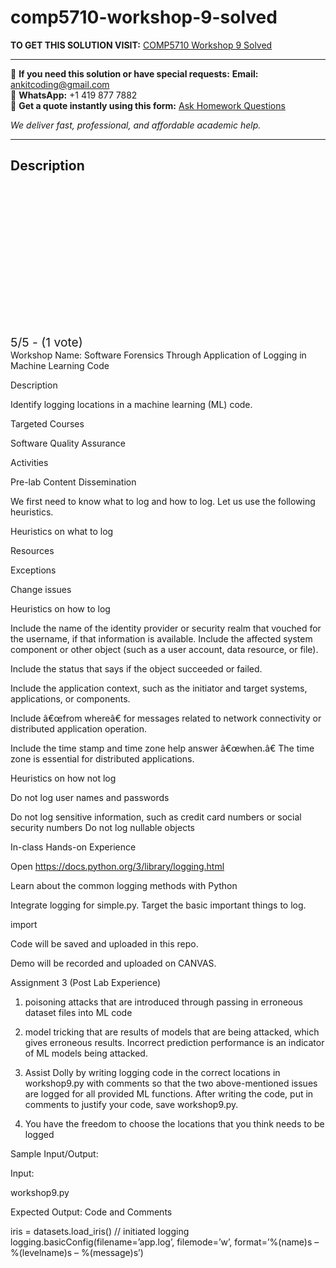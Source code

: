 # comp5710-workshop-9-solved
**TO GET THIS SOLUTION VISIT:** [COMP5710 Workshop 9 Solved](https://www.ankitcodinghub.com/product/comp5710-workshop-9-solved/)


---

📩 **If you need this solution or have special requests:** **Email:** ankitcoding@gmail.com  
📱 **WhatsApp:** +1 419 877 7882  
📄 **Get a quote instantly using this form:** [Ask Homework Questions](https://www.ankitcodinghub.com/services/ask-homework-questions/)

*We deliver fast, professional, and affordable academic help.*

---

<h2>Description</h2>



<div class="kk-star-ratings kksr-auto kksr-align-center kksr-valign-top" data-payload="{&quot;align&quot;:&quot;center&quot;,&quot;id&quot;:&quot;121345&quot;,&quot;slug&quot;:&quot;default&quot;,&quot;valign&quot;:&quot;top&quot;,&quot;ignore&quot;:&quot;&quot;,&quot;reference&quot;:&quot;auto&quot;,&quot;class&quot;:&quot;&quot;,&quot;count&quot;:&quot;1&quot;,&quot;legendonly&quot;:&quot;&quot;,&quot;readonly&quot;:&quot;&quot;,&quot;score&quot;:&quot;5&quot;,&quot;starsonly&quot;:&quot;&quot;,&quot;best&quot;:&quot;5&quot;,&quot;gap&quot;:&quot;4&quot;,&quot;greet&quot;:&quot;Rate this product&quot;,&quot;legend&quot;:&quot;5\/5 - (1 vote)&quot;,&quot;size&quot;:&quot;24&quot;,&quot;title&quot;:&quot;COMP5710  Workshop 9 Solved&quot;,&quot;width&quot;:&quot;138&quot;,&quot;_legend&quot;:&quot;{score}\/{best} - ({count} {votes})&quot;,&quot;font_factor&quot;:&quot;1.25&quot;}">

<div class="kksr-stars">

<div class="kksr-stars-inactive">
            <div class="kksr-star" data-star="1" style="padding-right: 4px">


<div class="kksr-icon" style="width: 24px; height: 24px;"></div>
        </div>
            <div class="kksr-star" data-star="2" style="padding-right: 4px">


<div class="kksr-icon" style="width: 24px; height: 24px;"></div>
        </div>
            <div class="kksr-star" data-star="3" style="padding-right: 4px">


<div class="kksr-icon" style="width: 24px; height: 24px;"></div>
        </div>
            <div class="kksr-star" data-star="4" style="padding-right: 4px">


<div class="kksr-icon" style="width: 24px; height: 24px;"></div>
        </div>
            <div class="kksr-star" data-star="5" style="padding-right: 4px">


<div class="kksr-icon" style="width: 24px; height: 24px;"></div>
        </div>
    </div>

<div class="kksr-stars-active" style="width: 138px;">
            <div class="kksr-star" style="padding-right: 4px">


<div class="kksr-icon" style="width: 24px; height: 24px;"></div>
        </div>
            <div class="kksr-star" style="padding-right: 4px">


<div class="kksr-icon" style="width: 24px; height: 24px;"></div>
        </div>
            <div class="kksr-star" style="padding-right: 4px">


<div class="kksr-icon" style="width: 24px; height: 24px;"></div>
        </div>
            <div class="kksr-star" style="padding-right: 4px">


<div class="kksr-icon" style="width: 24px; height: 24px;"></div>
        </div>
            <div class="kksr-star" style="padding-right: 4px">


<div class="kksr-icon" style="width: 24px; height: 24px;"></div>
        </div>
    </div>
</div>


<div class="kksr-legend" style="font-size: 19.2px;">
            5/5 - (1 vote)    </div>
    </div>
Workshop Name: Software Forensics Through Application of Logging in Machine Learning Code

Description

Identify logging locations in a machine learning (ML) code.

Targeted Courses

Software Quality Assurance

Activities

Pre-lab Content Dissemination

We first need to know what to log and how to log. Let us use the following heuristics.

Heuristics on what to log

Resources

Exceptions

Change issues

Heuristics on how to log

Include the name of the identity provider or security realm that vouched for the username, if that information is available. Include the affected system component or other object (such as a user account, data resource, or file).

Include the status that says if the object succeeded or failed.

Include the application context, such as the initiator and target systems, applications, or components.

Include â€œfrom whereâ€ for messages related to network connectivity or distributed application operation.

Include the time stamp and time zone help answer â€œwhen.â€ The time zone is essential for distributed applications.

Heuristics on how not log

Do not log user names and passwords

Do not log sensitive information, such as credit card numbers or social security numbers Do not log nullable objects

In-class Hands-on Experience

Open https://docs.python.org/3/library/logging.html

Learn about the common logging methods with Python

Integrate logging for simple.py. Target the basic important things to log.

import

Code will be saved and uploaded in this repo.

Demo will be recorded and uploaded on CANVAS.

Assignment 3 (Post Lab Experience)

1. poisoning attacks that are introduced through passing in erroneous dataset files into ML code

2. model tricking that are results of models that are being attacked, which gives erroneous results. Incorrect prediction performance is an indicator of ML models being attacked.

3. Assist Dolly by writing logging code in the correct locations in workshop9.py with comments so that the two above-mentioned issues are logged for all provided ML functions. After writing the code, put in comments to justify your code, save workshop9.py.

4. You have the freedom to choose the locations that you think needs to be logged

Sample Input/Output:

Input:

workshop9.py

Expected Output: Code and Comments

iris = datasets.load_iris() // initiated logging logging.basicConfig(filename=’app.log’, filemode=’w’, format=’%(name)s – %(levelname)s – %(message)s’)
